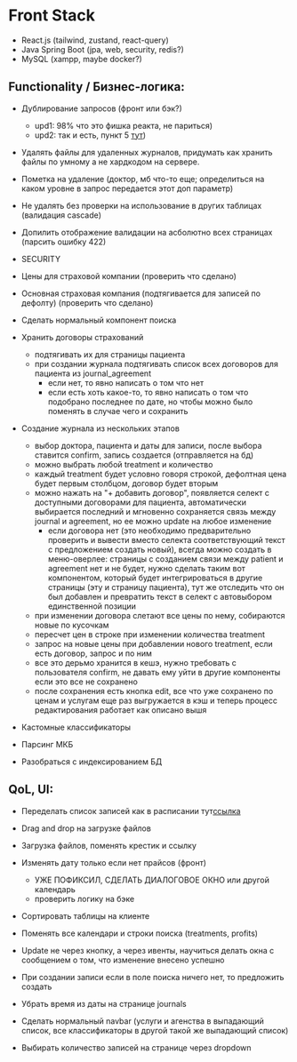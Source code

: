 # Front Stack
- React.js (tailwind, zustand, react-query)
- Java Spring Boot (jpa, web, security, redis?)
- MySQL (xampp, maybe docker?)

## Functionality / Бизнес-логика:
- Дублирование запросов (фронт или бэк?)
    - upd1: 98% что это фишка реакта, не париться)
    - upd2: так и есть, пункт 5 [тут](https://tkdodo.eu/blog/why-you-want-react-query))

- Удалять файлы для удаленных журналов, придумать как хранить файлы по умному а не хардкодом на сервере.

- Пометка на удаление (доктор, мб что-то еще; определиться на каком уровне в запрос передается этот доп параметр)
- Не удалять без проверки на использование в других таблицах (валидация cascade)
- Допилить отображение валидации на асболютно всех страницах (парсить ошибку 422)
- SECURITY
- Цены для страховой компании (проверить что сделано)
- Основная страховая компания (подтягивается для записей по дефолту) (проверить что сделано)

- Сделать нормальный компонент поиска

- Хранить договоры страхований
    - подтягивать их для страницы пациента
    - при создании журнала подтягивать список всех договоров для пациента из journal_agreement
        - если нет, то явно написать о том что нет
        - если есть хоть какое-то, то явно написать о том что подобрано последнее по дате, но чтобы можно было поменять в случае чего и сохранить

- Создание журнала из нескольких этапов
    - выбор доктора, пациента и даты для записи, после выбора ставится confirm, запись создается (отправляется на бд)
    - можно выбрать любой treatment и количество
    - каждый treatment будет условно говоря строкой, дефолтная цена будет первым столбцом, договор будет вторым
    - можно нажать на "+ добавить договор", появляется селект с доступными договорами для пациента, автоматически выбирается последний и мгновенно сохраняется связь между journal и agreement, но ее можно update на любое изменение
        - если договора нет (это необходимо предварительно проверить и вывести вместо селекта соответствующий текст с предложением создать новый), всегда можно создать в меню-оверлее: страницы с созданием связи между patient и agreement нет и не будет, нужно сделать таким вот компонентом, который будет интегрироваться в другие страницы (эту и страницу пациента), тут же отследить что он был добавлен и превратить текст в селект с автовыбором единственной позиции
    - при изменении договора слетают все цены по нему, собираются новые по кусочкам
    - пересчет цен в строке при изменении количества treatment
    - запрос на новые цены при добавлении нового treatment, если есть договор, запрос и по ним
    - все это дерьмо хранится в кешэ, нужно требовать с пользователя confirm, не давать ему уйти в другие компоненты если это все не сохранено
    - после сохранения есть кнопка edit, все что уже сохранено по ценам и услугам еще раз выгружается в кэш и теперь процесс редактирования работает как описано вышя

- Кастомные классификаторы
- Парсинг МКБ
- Разобраться с индексированием БД

## QoL, UI:
- Переделать список записей как в расписании тут[ссылка](https://www.asu.ru/timetable/students/10/)
- Drag and drop на загрузке файлов
- Загрузка файлов, поменять крестик и ссылку
- Изменять дату только если нет прайсов (фронт)
    - УЖЕ ПОФИКСИЛ, СДЕЛАТЬ ДИАЛОГОВОЕ ОКНО или другой календарь
    - проверить логику на бэке

- Сортировать таблицы на клиенте
- Поменять все календари и строки поиска (treatments, profits)
- Update не через кнопку, а через ивенты, научиться делать окна с сообщением о том, что изменение внесено успешно
- При создании записи если в поле поиска ничего нет, то предложить создать
- Убрать время из даты на странице journals
- Сделать нормальный navbar (услуги и агенства в выпадающий список, все классификаторы в другой такой же выпадающий список)
- Выбирать количество записей на странице через dropdown
